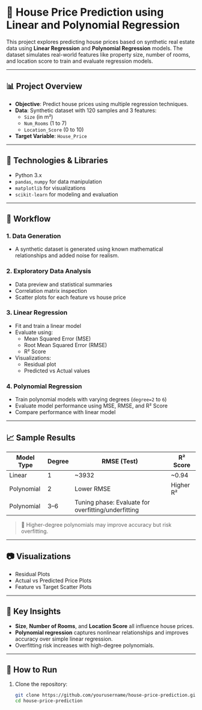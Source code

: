 # 🏡 House Price Prediction using Linear and Polynomial Regression

This project explores predicting house prices based on synthetic real estate data using **Linear Regression** and **Polynomial Regression** models. The dataset simulates real-world features like property size, number of rooms, and location score to train and evaluate regression models.

---

## 📊 Project Overview

- **Objective**: Predict house prices using multiple regression techniques.
- **Data**: Synthetic dataset with 120 samples and 3 features:
  - `Size` (in m²)
  - `Num_Rooms` (1 to 7)
  - `Location_Score` (0 to 10)
- **Target Variable**: `House_Price`

---

## 🔧 Technologies & Libraries

- Python 3.x
- `pandas`, `numpy` for data manipulation
- `matplotlib` for visualizations
- `scikit-learn` for modeling and evaluation

---

## 🔁 Workflow

### 1. Data Generation
- A synthetic dataset is generated using known mathematical relationships and added noise for realism.

### 2. Exploratory Data Analysis
- Data preview and statistical summaries
- Correlation matrix inspection
- Scatter plots for each feature vs house price

### 3. Linear Regression
- Fit and train a linear model
- Evaluate using:
  - Mean Squared Error (MSE)
  - Root Mean Squared Error (RMSE)
  - R² Score
- Visualizations:
  - Residual plot
  - Predicted vs Actual values

### 4. Polynomial Regression
- Train polynomial models with varying degrees (`degree=2` to `6`)
- Evaluate model performance using MSE, RMSE, and R² Score
- Compare performance with linear model

---

## 📈 Sample Results

| Model Type | Degree | RMSE (Test) | R² Score |
|------------|--------|-------------|----------|
| Linear     | 1      | ~3932       | ~0.94    |
| Polynomial | 2      | Lower RMSE  | Higher R²|
| Polynomial | 3–6    | Tuning phase: Evaluate for overfitting/underfitting |

> 📌 Higher-degree polynomials may improve accuracy but risk overfitting.

---

## 📷 Visualizations

- Residual Plots
- Actual vs Predicted Price Plots
- Feature vs Target Scatter Plots

---

## 🧠 Key Insights

- **Size**, **Number of Rooms**, and **Location Score** all influence house prices.
- **Polynomial regression** captures nonlinear relationships and improves accuracy over simple linear regression.
- Overfitting risk increases with high-degree polynomials.

---

## 🚀 How to Run

1. Clone the repository:
   ```bash
   git clone https://github.com/yourusername/house-price-prediction.git
   cd house-price-prediction
